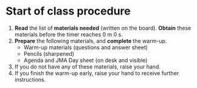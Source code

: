 # Start of class procedure

1. **Read** the list of **materials needed** (written on the board). **Obtain** these materials before the timer reaches 0 m 0 s.
2. **Prepare** the following materials, and **complete** the warm-up.
    - Warm-up materials (questions and answer sheet)
    - Pencils (sharpened)
    - Agenda and JMA Day sheet (on desk and visible)
3. If you do not have any of these materials, raise your hand.
4. If you finish the warm-up early, raise your hand to receive further instructions.
